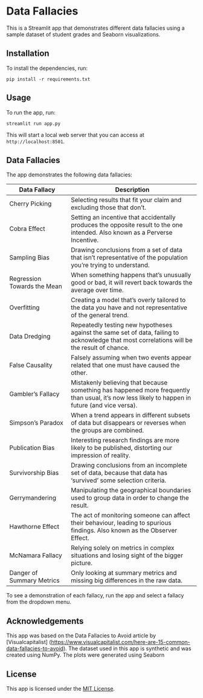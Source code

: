 # Data Fallacies 

This is a Streamlit app that demonstrates different data fallacies using a sample dataset of student grades and Seaborn visualizations.

## Installation

To install the dependencies, run:

``` pip install -r requirements.txt ```


## Usage

To run the app, run:

``` streamlit run app.py ```

This will start a local web server that you can access at `http://localhost:8501`.

## Data Fallacies

The app demonstrates the following data fallacies:

| Data Fallacy              | Description                                                                                                                                                                                                                     |
|---------------------------|---------------------------------------------------------------------------------------------------------------------------------------------------------------------------------------------------------------------------------|
| Cherry Picking            | Selecting results that fit your claim and excluding those that don’t.                                                                                                                                                            |
| Cobra Effect              | Setting an incentive that accidentally produces the opposite result to the one intended. Also known as a Perverse Incentive.                                                                                                    |
| Sampling Bias             | Drawing conclusions from a set of data that isn’t representative of the population you’re trying to understand.                                                                                                                |
| Regression Towards the Mean | When something happens that’s unusually good or bad, it will revert back towards the average over time.                                                                                                                         |
| Overfitting               | Creating a model that’s overly tailored to the data you have and not representative of the general trend.                                                                                                                       |
| Data Dredging             | Repeatedly testing new hypotheses against the same set of data, failing to acknowledge that most correlations will be the result of chance.                                                                                      |
| False Causality           | Falsely assuming when two events appear related that one must have caused the other.                                                                                                                                              |
| Gambler’s Fallacy         | Mistakenly believing that because something has happened more frequently than usual, it’s now less likely to happen in future (and vice versa).                                                                                  |
| Simpson’s Paradox         | When a trend appears in different subsets of data but disappears or reverses when the groups are combined.                                                                                                                       |
| Publication Bias          | Interesting research findings are more likely to be published, distorting our impression of reality.                                                                                                                             |
| Survivorship Bias         | Drawing conclusions from an incomplete set of data, because that data has ‘survived’ some selection criteria.                                                                                                                    |
| Gerrymandering            | Manipulating the geographical boundaries used to group data in order to change the result.                                                                                                                                       |
| Hawthorne Effect          | The act of monitoring someone can affect their behaviour, leading to spurious findings. Also known as the Observer Effect.                                                                                                      |
| McNamara Fallacy          | Relying solely on metrics in complex situations and losing sight of the bigger picture.                                                                                                                                          |
| Danger of Summary Metrics | Only looking at summary metrics and missing big differences in the raw data.                                                                                                                                                      |

To see a demonstration of each fallacy, run the app and select a fallacy from the dropdown menu.

## Acknowledgements

This app was based on the Data Fallacies to Avoid article by [Visualcapitalist] (https://www.visualcapitalist.com/here-are-15-common-data-fallacies-to-avoid). The dataset used in this app is synthetic and was created using NumPy. The plots were generated using Seaborn

## License

This app is licensed under the [MIT License](https://opensource.org/licenses/MIT).

